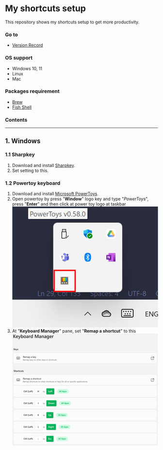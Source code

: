 # **My shortcuts setup**
This repository shows my shortcuts setup to get more productivity.

### **Go to**
- [Version Record](./version-record.json)

### **OS support**
- Windows 10, 11
- Linux
- Mac

### **Packages requirement**
- [Brew](https://github.com/chinhchin/Brew-setup.git)
- [Fish Shell](https://github.com/chinhchin/Fish-Shell-setup.git)

### **Contents**

---

## **1. Windows**
### **1.1 Sharpkey**
1. Download and install [Sharpkey](https://www.randyrants.com/sharpkeys394.msi).
2. Set setting to this.

### **1.2 Powertoy keyboard**
1. Download and install [Microsoft PowerToys](https://apps.microsoft.com/store/detail/microsoft-powertoys/XP89DCGQ3K6VLD).
2. Open powertoy by press "**Window**" logo key and type "*PowerToys*", press "**Enter**" and then click at power toy logo at taskbar ![PowerToys](./readme-assets/Windows/PowerToys.png)
3. At "**Keyboard Manager**" pane, set "**Remap a shortcut**" to this ![Remap a shortcut](./readme-assets/Windows/PowerToys-2.png)
